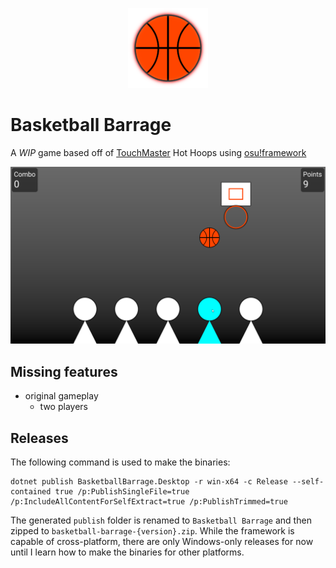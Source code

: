 <p align="center">
  <img alt="Game icon" src="assets/icon.png">
</p>

# Basketball Barrage

 A *WIP* game based off of [TouchMaster](https://en.wikipedia.org/wiki/TouchMaster) Hot Hoops using [osu!framework](https://github.com/ppy/osu-framework)

![Gameplay](assets/gameplay.png)

## Missing features

- original gameplay
    - two players

## Releases

The following command is used to make the binaries:

```shell
dotnet publish BasketballBarrage.Desktop -r win-x64 -c Release --self-contained true /p:PublishSingleFile=true /p:IncludeAllContentForSelfExtract=true /p:PublishTrimmed=true
```

The generated `publish` folder is renamed to `Basketball Barrage` and then zipped to `basketball-barrage-{version}.zip`. While the framework is capable of cross-platform, there are only Windows-only releases for now until I learn how to make the binaries for other platforms.
